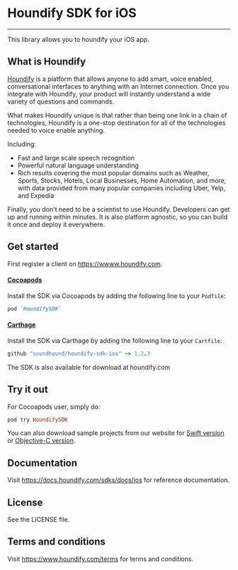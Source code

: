 # Houndify SDK for iOS
---
This library allows you to houndify your iOS app.

## What is Houndify

[Houndify](https://www.houndify.com) is a platform that allows anyone to add smart, voice enabled, conversational interfaces to anything with an Internet connection. Once you integrate with Houndify, your product will instantly understand a wide variety of questions and commands.

What makes Houndify unique is that rather than being one link in a chain of technologies, Houndify is a one-stop destination for all of the technologies needed to voice enable anything.

Including:

* Fast and large scale speech recognition
* Powerful natural language understanding
* Rich results covering the most popular domains such as Weather, Sports, Stocks, Hotels, Local Businesses, Home Automation, and more, with data provided from many popular companies including Uber, Yelp, and Expedia

Finally, you don't need to be a scientist to use Houndify. Developers can get up and running within minutes. It is also platform agnostic, so you can build it once and deploy it everywhere.

## Get started
First register a client on https://wwww.houndify.com. <br>

#### [Cocoapods](https://cocoapods.org)<br>
Install the SDK via Cocoapods by adding the following line to your `Podfile`:
```ruby
pod `HoundifySDK`
```

#### [Carthage](https://github.com/Carthage/Carthage)

Install the SDK via Carthage by adding the following line to your `Cartfile`:
```ruby
github "soundhound/houndify-sdk-ios" ~> 1.2.3
```

The SDK is also available for download at houndify.com

## Try it out
For Cocoapods user, simply do:
```ruby
pod try HoundifySDK
```

You can also download sample projects from our website for [Swift version](https://static.houndify.com/sdks/ios/v1.2.3/HoundSDK-Sample-Swift-1.2.3_20.zip) or [Objective-C version](https://static.houndify.com/sdks/ios/v1.2.3/HoundSDK-Sample-ObjC-1.2.3_20.zip).

## Documentation
Visit https://docs.houndify.com/sdks/docs/ios for reference documentation.

## License
See the LICENSE file.

## Terms and conditions

Visit https://www.houndify.com/terms for terms and conditions.
